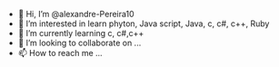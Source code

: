 - 👋 Hi, I’m @alexandre-Pereira10
- 👀 I’m interested in learn phyton, Java script, Java, c, c#, c++, Ruby
- 🌱 I’m currently learning c, c#,c++
- 💞️ I’m looking to collaborate on ...
- 📫 How to reach me ...

<!---
alexandre-Pereira10/alexandre-Pereira10 is a ✨ special ✨ repository because its `README.md` (this file) appears on your GitHub profile.
You can click the Preview link to take a look at your changes.
--->
